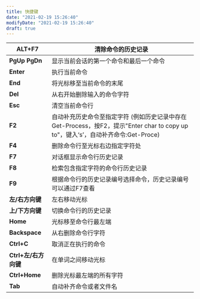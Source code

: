 ```yaml
---
title: 快捷键
date: "2021-02-19 15:26:40"
modifyDate: "2021-02-19 15:26:40"
draft: true
---
```

| **ALT+F7**           | 清除命令的历史记录                                           |
| -------------------- | ------------------------------------------------------------ |
| **PgUp PgDn**        | 显示当前会话的第一个命令和最后一个命令                       |
| **Enter**            | 执行当前命令                                                 |
| **End**              | 将光标移至当前命令的末尾                                     |
| **Del**              | 从右开始删除输入的命令字符                                   |
| **Esc**              | 清空当前命令行                                               |
| **F2**               | 自动补充历史命令至指定字符 (例如历史记录中存在Get-Process，按F2，提示"Enter char to copy up to"，键入‘s’，自动补齐命令:Get-Proce) |
| **F4**               | 删除命令行至光标右边指定字符处                               |
| **F7**               | 对话框显示命令行历史记录                                     |
| **F8**               | 检索包含指定字符的命令行历史记录                             |
| **F9**               | 根据命令行的历史记录编号选择命令，历史记录编号可以通过F7查看 |
| **左/右方向键**      | 左右移动光标                                                 |
| **上/下方向键**      | 切换命令行的历史记录                                         |
| **Home**             | 光标移至命令行最左端                                         |
| **Backspace**        | 从右删除命令行字符                                           |
| **Ctrl+C**           | 取消正在执行的命令                                           |
| **Ctrl+左/右方向键** | 在单词之间移动光标                                           |
| **Ctrl+Home**        | 删除光标最左端的所有字符                                     |
| **Tab**              | 自动补齐命令或者文件名                                       |
